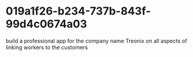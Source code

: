 # 019a1f26-b234-737b-843f-99d4c0674a03
build a professional  app for the company name Treonix on all aspects of linking workers to the customers
